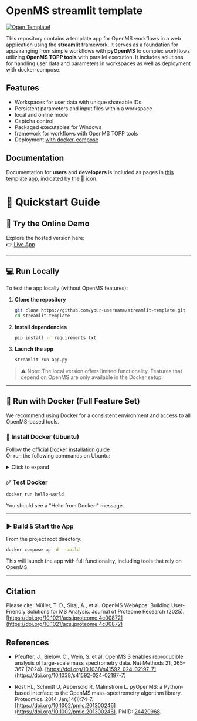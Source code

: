 # OpenMS streamlit template 

[![Open Template!](https://static.streamlit.io/badges/streamlit_badge_black_white.svg)](https://abi-services.cs.uni-tuebingen.de/streamlit-template/)

This repository contains a template app for OpenMS workflows in a web application using the **streamlit** framework. It serves as a foundation for apps ranging from simple workflows with **pyOpenMS** to complex workflows utilizing **OpenMS TOPP tools** with parallel execution. It includes solutions for handling user data and parameters in workspaces as well as deployment with docker-compose.

## Features

- Workspaces for user data with unique shareable IDs
- Persistent parameters and input files within a workspace
- local and online mode
- Captcha control
- Packaged executables for Windows
- framework for workflows with OpenMS TOPP tools
- Deployment [with docker-compose](https://github.com/OpenMS/streamlit-deployment)

## Documentation

Documentation for **users** and **developers** is included as pages in [this template app](https://abi-services.cs.uni-tuebingen.de/streamlit-template/), indicated by the 📖 icon.

# 🚀 Quickstart Guide

## 🔗 Try the Online Demo

Explore the hosted version here:  
👉 [Live App](https://abi-services.cs.uni-tuebingen.de/streamlit-template/)

---

## 💻 Run Locally

To test the app locally (without OpenMS features):

1. **Clone the repository**
   ```bash
   git clone https://github.com/your-username/streamlit-template.git
   cd streamlit-template
   ```

2. **Install dependencies**
   ```bash
   pip install -r requirements.txt
   ```

3. **Launch the app**
   ```bash
   streamlit run app.py
   ```

> ⚠️ Note: The local version offers limited functionality. Features that depend on OpenMS are only available in the Docker setup.

---

## 🐳 Run with Docker (Full Feature Set)

We recommend using Docker for a consistent environment and access to all OpenMS-based tools.

### 🔧 Install Docker (Ubuntu)

Follow the [official Docker installation guide](https://docs.docker.com/engine/install/)  
Or run the following commands on Ubuntu:

<details>
<summary>Click to expand</summary>

```bash
# Remove older Docker versions (if any)
for pkg in docker.io docker-doc docker-compose docker-compose-v2 podman-docker containerd runc; do sudo apt-get remove -y $pkg; done

# Install Docker’s GPG key and repository
sudo apt-get update
sudo apt-get install -y ca-certificates curl
sudo install -m 0755 -d /etc/apt/keyrings
sudo curl -fsSL https://download.docker.com/linux/ubuntu/gpg -o /etc/apt/keyrings/docker.asc
sudo chmod a+r /etc/apt/keyrings/docker.asc
echo   "deb [arch=$(dpkg --print-architecture) signed-by=/etc/apt/keyrings/docker.asc] https://download.docker.com/linux/ubuntu   $(. /etc/os-release && echo \"$VERSION_CODENAME\") stable" |   sudo tee /etc/apt/sources.list.d/docker.list > /dev/null
sudo apt-get update
sudo apt-get install -y docker-ce docker-ce-cli containerd.io docker-buildx-plugin docker-compose-plugin
```

</details>

### ✅ Test Docker

```bash
docker run hello-world
```

You should see a "Hello from Docker!" message.

---

### ▶️ Build & Start the App

From the project root directory:

```bash
docker compose up -d --build
```

This will launch the app with full functionality, including tools that rely on OpenMS.

---

## Citation

Please cite:
Müller, T. D., Siraj, A., et al. OpenMS WebApps: Building User-Friendly Solutions for MS Analysis. Journal of Proteome Research (2025). [https://doi.org/10.1021/acs.jproteome.4c00872](https://doi.org/10.1021/acs.jproteome.4c00872)

## References

- Pfeuffer, J., Bielow, C., Wein, S. et al. OpenMS 3 enables reproducible analysis of large-scale mass spectrometry data. Nat Methods 21, 365–367 (2024). [https://doi.org/10.1038/s41592-024-02197-7](https://doi.org/10.1038/s41592-024-02197-7)

- Röst HL, Schmitt U, Aebersold R, Malmström L. pyOpenMS: a Python-based interface to the OpenMS mass-spectrometry algorithm library. Proteomics. 2014 Jan;14(1):74-7. [https://doi.org/10.1002/pmic.201300246](https://doi.org/10.1002/pmic.201300246). PMID: [24420968](https://pubmed.ncbi.nlm.nih.gov/24420968/).


